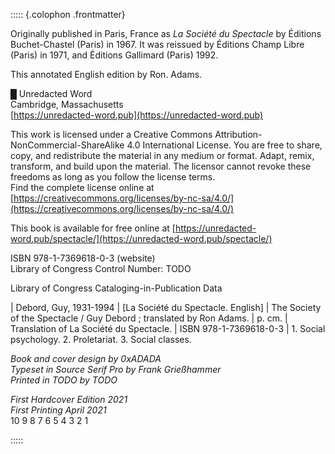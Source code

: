 ::::: {.colophon .frontmatter}

Originally published in Paris, France as _La Société du Spectacle_ by Éditions
Buchet-Chastel (Paris) in 1967. It was reissued by Éditions Champ Libre (Paris)
in 1971, and Éditions Gallimard (Paris) 1992.

This annotated English edition by Ron. Adams.

█ Unredacted Word\
Cambridge, Massachusetts\
[https://unredacted-word.pub](https://unredacted-word.pub)

This work is licensed under a Creative Commons
Attribution-NonCommercial-ShareAlike 4.0 International License. You are free to
share, copy, and redistribute the material in any medium or format. Adapt,
remix, transform, and build upon the material. The licensor cannot revoke these
freedoms as long as you follow the license terms.\
Find the complete license online at\
[https://creativecommons.org/licenses/by-nc-sa/4.0/](https://creativecommons.org/licenses/by-nc-sa/4.0/)

This book is available for free online at [https://unredacted-word.pub/spectacle/](https://unredacted-word.pub/spectacle/)

ISBN 978-1-7369618-0-3 (website)\
Library of Congress Control Number: TODO

Library of Congress Cataloging-in-Publication Data

<!-- prettier-ignore-start -->
| Debord, Guy, 1931-1994
|     [La Société du Spectacle. English]
|     The Society of the Spectacle / Guy Debord ; translated by Ron Adams.
|         p. cm.
|     Translation of La Société du Spectacle.
|     ISBN 978-1-7369618-0-3
|     1. Social psychology. 2. Proletariat. 3. Social classes.
<!-- prettier-ignore-end -->

_Book and cover design by 0xADADA_\
_Typeset in Source Serif Pro by Frank Grießhammer_\
_Printed in TODO by TODO_

_First Hardcover Edition 2021_\
_First Printing April 2021_\
10 9 8 7 6 5 4 3 2 1

:::::
